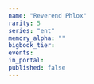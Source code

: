 ```yaml
---
name: "Reverend Phlox"
rarity: 5
series: "ent"
memory_alpha: ""
bigbook_tier:
events:
in_portal:
published: false
---
```


